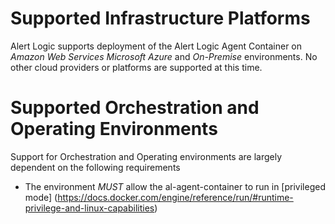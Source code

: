 # Supported Infrastructure Platforms

Alert Logic supports deployment of the Alert Logic Agent Container on *Amazon Web Services* *Microsoft Azure* and *On-Premise* environments.  No other cloud providers or platforms are supported at this time.

# Supported Orchestration and Operating Environments

Support for Orchestration and Operating environments are largely dependent on the following requirements
* The environment *MUST* allow the al-agent-container to run in [privileged mode] (https://docs.docker.com/engine/reference/run/#runtime-privilege-and-linux-capabilities)
